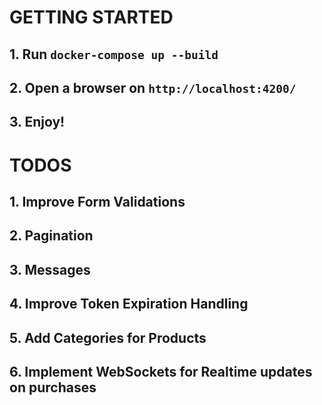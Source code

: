 # GETTING STARTED
## 1. Run `docker-compose up --build`
## 2. Open a browser on `http://localhost:4200/`
## 3. Enjoy!

# TODOS
## 1. Improve Form Validations
## 2. Pagination
## 3. Messages
## 4. Improve Token Expiration Handling
## 5. Add Categories for Products
## 6. Implement WebSockets for Realtime updates on purchases

